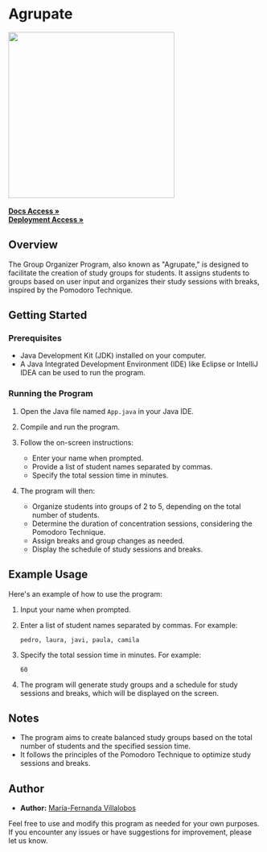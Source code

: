 
# Agrupate

<img width="330px" src="https://github.com/MariferVL/Agrupate/assets/99364311/4a381a56-a1ab-4310-82a3-993761872090">


<br/>
    <br/>
    <a href="https://github.com/MariferVL/Agrupate" target="_blank"><strong>Docs Access »</strong></a>
    <br/>
     <a href="https://replit.com/@marifervl/GroupsOrganizer" target="_blank"><strong>Deployment Access »</strong></a>
    <br/>


## Overview

The Group Organizer Program, also known as "Agrupate," is designed to facilitate the creation of study groups for students. It assigns students to groups based on user input and organizes their study sessions with breaks, inspired by the Pomodoro Technique.

## Getting Started

### Prerequisites

- Java Development Kit (JDK) installed on your computer.
- A Java Integrated Development Environment (IDE) like Eclipse or IntelliJ IDEA can be used to run the program.

### Running the Program

1. Open the Java file named `App.java` in your Java IDE.

2. Compile and run the program.

3. Follow the on-screen instructions:

   - Enter your name when prompted.
   - Provide a list of student names separated by commas.
   - Specify the total session time in minutes.

4. The program will then:

   - Organize students into groups of 2 to 5, depending on the total number of students.
   - Determine the duration of concentration sessions, considering the Pomodoro Technique.
   - Assign breaks and group changes as needed.
   - Display the schedule of study sessions and breaks.

## Example Usage

Here's an example of how to use the program:

1. Input your name when prompted.

2. Enter a list of student names separated by commas. For example:

   ```
   pedro, laura, javi, paula, camila
   ```

3. Specify the total session time in minutes. For example:

   ```
   60
   ```

4. The program will generate study groups and a schedule for study sessions and breaks, which will be displayed on the screen.

## Notes

- The program aims to create balanced study groups based on the total number of students and the specified session time.
- It follows the principles of the Pomodoro Technique to optimize study sessions and breaks.

## Author

- **Author:** [María-Fernanda Villalobos]()

Feel free to use and modify this program as needed for your own purposes. If you encounter any issues or have suggestions for improvement, please let us know.


